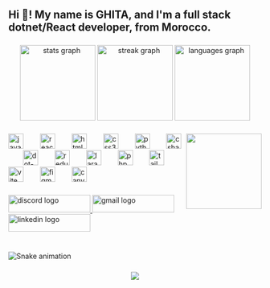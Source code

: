 <h2 align="left">Hi 👋! My name is GHITA, and I'm a full stack dotnet/React developer, from Morocco.</h2>

###

<div align="center">
  <img src="https://github-readme-stats.vercel.app/api?username=ghita-1&hide_title=false&hide_rank=false&show_icons=true&include_all_commits=true&count_private=true&disable_animations=false&theme=dracula&locale=en&hide_border=false" height="150" alt="stats graph"  />
  <img src="https://streak-stats.demolab.com?user=ghita-1&locale=en&mode=daily&theme=dracula&hide_border=false&border_radius=5" height="150" alt="streak graph"  />
  <img src="https://github-readme-stats.vercel.app/api/top-langs?username=ghita-1&locale=en&hide_title=false&layout=compact&card_width=320&langs_count=5&theme=dracula&hide_border=false" height="150" alt="languages graph"  />
</div>

###

<img align="right" height="150" src="https://media4.giphy.com/media/v1.Y2lkPTc5MGI3NjExdmduMTc3cm5ncTl1NXhoeDVqaDBidWE3dGg0aHBnemtyYmdzc2tydyZlcD12MV9pbnRlcm5hbF9naWZfYnlfaWQmY3Q9Zw/VbnUQpnihPSIgIXuZv/giphy.gif"  />

###

<div align="left">
  <img src="https://skillicons.dev/icons?i=js" height="30" alt="javascript logo"  />
  <img width="25" />
  <img src="https://skillicons.dev/icons?i=react" height="30" alt="react logo"  />
  <img width="25" />
  <img src="https://cdn.simpleicons.org/html5/E34F26" height="30" alt="html5 logo"  />
  <img width="25" />
  <img src="https://cdn.simpleicons.org/css3/1572B6" height="30" alt="css3 logo"  />
  <img width="25" />
  <img src="https://skillicons.dev/icons?i=py" height="30" alt="python logo"  />
  <img width="25" />
  <img src="https://cdn.jsdelivr.net/gh/devicons/devicon/icons/csharp/csharp-original.svg" height="30" alt="csharp logo"  />
  <img width="25" />
  <img src="https://skillicons.dev/icons?i=dotnet" height="30" alt="dot-net logo"  />
  <img width="25" />
  <img src="https://cdn.simpleicons.org/redux/764ABC" height="30" alt="redux logo"  />
  <img width="25" />
  <img src="https://skillicons.dev/icons?i=laravel" height="30" alt="laravel logo"  />
  <img width="25" />
  <img src="https://skillicons.dev/icons?i=php" height="30" alt="php logo"  />
  <img width="25" />
  <img src="https://skillicons.dev/icons?i=tailwind" height="30" alt="tailwindcss logo"  />
  <img width="25" />
  <img src="https://skillicons.dev/icons?i=vite" height="30" alt="vite logo"  />
  <img width="25" />
  <img src="https://skillicons.dev/icons?i=figma" height="30" alt="figma logo"  />
  <img width="25" />
  <img src="https://cdn.simpleicons.org/canva/00C4CC" height="30" alt="canva logo"  />
</div>

###

<div align="left">
  <a href="https://discord.com/channels/@me" target="_blank">
    <img src="https://raw.githubusercontent.com/maurodesouza/profile-readme-generator/master/src/assets/icons/social/discord/default.svg" width="163" height="35" alt="discord logo"  />
  </a>
  <a href="attoufghita92@gmail.com" target="_blank">
    <img src="https://raw.githubusercontent.com/maurodesouza/profile-readme-generator/master/src/assets/icons/social/gmail/default.svg" width="163" height="35" alt="gmail logo"  />
  </a>
  <a href="https://www.linkedin.com/in/ghita-attouf-b28a86240/" target="_blank">
    <img src="https://raw.githubusercontent.com/maurodesouza/profile-readme-generator/master/src/assets/icons/social/linkedin/default.svg" width="163" height="35" alt="linkedin logo"  />
  </a>
</div>

###

<br clear="both">

<img src="https://raw.githubusercontent.com/ghita-1/ghita-1/output/snake.svg" alt="Snake animation" />

###

<div align="center">
  <img src="https://profile-counter.glitch.me/ghita-1/count.svg?"  />
</div>

###
